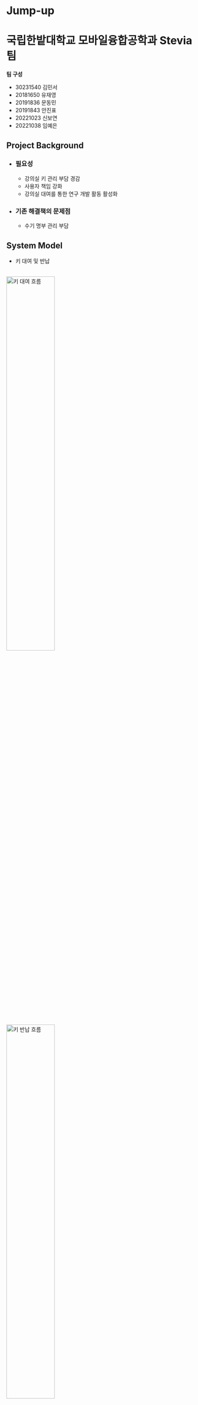 # Jump-up
# 국립한밭대학교 모바일융합공학과 Stevia팀

**팀 구성**
 - 30231540 김민서 
 - 20181650 유재영
 - 20191836 문동민
 - 20191843 안진표
 - 20221023 신보연
 - 20221038 임예은

## Project Background
- ### 필요성
  - 강의실 키 관리 부담 경감
  - 사용자 책임 강화
  - 강의실 대여를 통한 연구 개발 활동 활성화

- ### 기존 해결책의 문제점
  - 수기 명부 관리 부담

## System Model
- 키 대여 및 반납
<br/><br/>
<img width="50%" alt="키 대여 흐름" src="https://github.com/user-attachments/assets/e7d24708-5f78-42f9-9aad-42f1114ee09b">
<img width="50%" alt="키 반납 흐름" src="https://github.com/user-attachments/assets/53b7e017-507d-4c74-b556-94898ce50668">
<br/><br/>
 - 시스템 프로세스 흐름도
<br/><br/>
<img width="50%" alt="시스템 프로세스 흐름도" src="https://github.com/user-attachments/assets/0e85e3aa-fd13-4e9b-9deb-5860af2c9510">
<br/><br/>

 - ### System Requirements
- 수기 명부 관리 부담을 줄이는 시스템
- 강의실 대여 및 반납 기록에 확실한 시스템
- 원하는 시간대에 강의실 대여 절차를 쉽게 진행할 수 있는 시스템

## Conclusion
- ### UI/UX
    - 강의실 예약 현황
<br/><br/>
<img width="32%" alt="강의실 예약 현황" src="https://github.com/user-attachments/assets/eefa20ff-51c6-46bc-b01b-cf247b6f084c">
<br/><br/>
	- 강의실 예약 페이지
<br/><br/>
<p align="center">  
  <img src="https://github.com/user-attachments/assets/8211fcb9-36fc-457d-a5de-7e270bc6e4e5" align="center" width="32%">  
  <img src="https://github.com/user-attachments/assets/5e46d9cd-6dc3-4f5c-83d6-6d22f802762b" align="center" width="32%">
  <img src="https://github.com/user-attachments/assets/a8e513a4-fcb1-401a-8b56-77fe3be95811" align="center" width="32%">
</p>
<br/><br/>

- ### MAIN 서버
  - 강의실 예약 시 요청 및 응답, 저장 정보
    <p>
    <img width="50%" alt="응답" src="https://github.com/user-attachments/assets/a95aed67-2a36-4010-8a56-b88f08ab5f4d">
    <img width="50%" alt="저장" src="https://github.com/user-attachments/assets/6d37cc9b-c13f-468a-a1cc-51d27dbad3c0">
    </p>	
    
- ### Arduino 결과
  ![사물함](https://github.com/user-attachments/assets/0290d73b-d0b2-4cf1-a631-c4d086c727d0)
## Project Outcome

